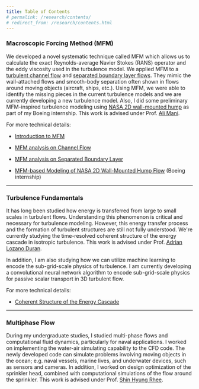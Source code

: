 ```yaml
---
title: Table of Contents
# permalink: /research/contents/
# redirect_from: /research/contents.html
---
```


### Macroscopic Forcing Method (MFM)

We developed a novel systematic technique called MFM which allows us to calculate the exact Reynolds-average Navier Stokes (RANS) operator and the eddy viscosity used in the turbulence model. We applied MFM to a [turbulent channel flow](/research/channel) and [separated boundary layer flows](/research/sbl). They mimic the wall-attached flows and smooth-body separation often shown in flows around moving objects (aircraft, ships, etc.). Using MFM, we were able to identify the missing pieces in the current turbulence models and we are currently developing a new turbulence model. Also, I did some preliminary MFM-inspired turbulence modeling using [NASA 2D wall-mounted hump](/research/wmh) as part of my Boeing internship.
This work is advised under Prof. <a href="https://manigroup.sites.stanford.edu/">Ali Mani</a>.

For more technical details:

* [Introduction to MFM](/research/mfm)

* [MFM analysis on Channel Flow](/research/channel)

* [MFM analysis on Separated Boundary Layer](/research/sbl)

* [MFM-based Modeling of NASA 2D Wall-Mounted Hump Flow](/research/wmh) (Boeing internship)

------

### Turbulence Fundamentals

It has long been studied how energy is transferred from large to small scales in turbulent flows. Understanding this phenomenon is critical and necessary for turbulence modeling. However, this energy transfer process and the formation of turbulent structures are still not fully understood. We're currently studying the time-resolved coherent structure of the energy cascade in isotropic turbulence.
This work is advised under Prof. <a href="https://www.adrianld.mit.edu/research">Adrian Lozano Duran</a>.

In addition, I am also studying how we can utilize machine learning to encode the sub-grid-scale physics of turbulence. I am currently developing a convolutional neural network algorithm to encode sub-grid-scale physics for passive scalar transport
in 3D turbulent flow.

For more technical details:

* [Coherent Structure of the Energy Cascade](/research/structure)

-----

### Multiphase Flow
During my undergraduate studies, I studied multi-phase flows and computational fluid dynamics, particularly for naval applications. I worked on implementing the water-air simulating capability to the CFD code. The newly developed code can simulate problems involving moving objects in the ocean; e.g. naval vessels, marine lives, and underwater devices, such as sensors and cameras. In addition, I worked on design optimization of the sprinkler head, combined with computational simulations of the flow around the sprinkler.
This work is advised under Prof. <a href="http://snutt.snu.ac.kr/">Shin Hyung Rhee</a>.

